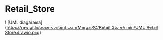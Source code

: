 # Retail_Store

! [UML diagarama] (https://raw.githubusercontent.com/MargalXC/Retail_Store/main/UML_RetailStore.drawio.png)
